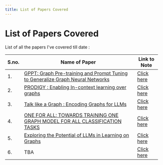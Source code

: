 ```yaml
---
title: List of Papers Covered
---
```


# List of Papers Covered

List of all the papers I've covered till date :

| S.no. | Name of Paper | Link to Note |
| ----- | ------------- | ------------ |
| 1. | [GPPT: Graph Pre-training and Prompt Tuning to Generalize Graph Neural Networks](https://dl.acm.org/doi/abs/10.1145/3534678.3539249) | [Click here](./Graph_Neural_Networks/1-icl-over-graphs-GPPT.md) |
| 2. | [PRODIGY : Enabling In-context learning over graphs](https://arxiv.org/abs/2305.12600) | [Click here](./Graph_Neural_Networks/2-icl-over-graphs-PRODIGY.md) |
| 3. | [Talk like a Graph : Encoding Graphs for LLMs](https://arxiv.org/pdf/2310.04560.pdf) | [Click here](./Graphs_with_LLMs/2-talk-like-graph.md) |
| 4. | [ONE FOR ALL: TOWARDS TRAINING ONE GRAPH MODEL FOR ALL CLASSIFICATION TASKS](https://arxiv.org/pdf/2310.00149v1.pdf) | [Click here](./Graphs_with_LLMs/1-one-for-all-ofa.md) |
| 5. | [Exploring the Potential of LLMs in Learning on Graphs](https://arxiv.org/pdf/2307.03393.pdf) | [Click here](./Graphs_with_LLMs/3-potential-llm-graph-learning.md) |
| 6. | TBA | [Click here]() |

